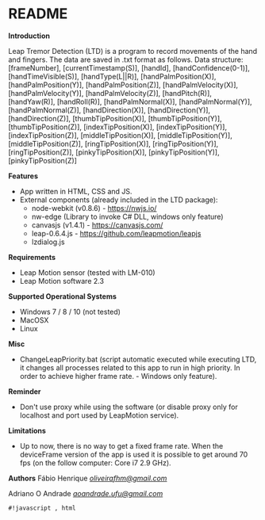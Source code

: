 # README #

**Introduction**

Leap Tremor Detection (LTD) is a program to record movements of the hand and fingers. 
The data are saved in .txt format as follows.
Data structure:
[frameNumber], [currentTimestamp(S)], [handId], [handConfidence(0-1)], [handTimeVisible(S)], [handType(L||R)], [handPalmPosition(X)], [handPalmPosition(Y)], [handPalmPosition(Z)], [handPalmVelocity(X)], [handPalmVelocity(Y)], [handPalmVelocity(Z)], [handPitch(R)], [handYaw(R)], [handRoll(R)], [handPalmNormal(X)], [handPalmNormal(Y)], [handPalmNormal(Z)], [handDirection(X)], [handDirection(Y)], [handDirection(Z)], [thumbTipPosition(X)], [thumbTipPosition(Y)], [thumbTipPosition(Z)], [indexTipPosition(X)], [indexTipPosition(Y)], [indexTipPosition(Z)], [middleTipPosition(X)], [middleTipPosition(Y)], [middleTipPosition(Z)], [ringTipPosition(X)], [ringTipPosition(Y)], [ringTipPosition(Z)], [pinkyTipPosition(X)], [pinkyTipPosition(Y)], [pinkyTipPosition(Z)]

**Features**
- App written in HTML, CSS and JS.
- External components (already included in the LTD package):
  - node-webkit (v0.8.6) - https://nwjs.io/
  - nw-edge (Library to invoke C# DLL, windows only feature)
  - canvasjs (v1.4.1) - https://canvasjs.com/
  - leap-0.6.4.js - https://github.com/leapmotion/leapjs
  - lzdialog.js

**Requirements**
- Leap Motion sensor (tested with  LM-010)
- Leap Motion software 2.3

**Supported Operational Systems** 
- Windows 7 / 8 / 10 (not tested)
- MacOSX
- Linux

**Misc**
- ChangeLeapPriority.bat (script automatic executed while executing LTD, it changes all processes related to this app to run in high priority. In order to achieve higher frame rate. - Windows only feature).

**Reminder**
- Don't use proxy while using the software (or disable proxy only for localhost and port used by LeapMotion service).

**Limitations**
- Up to now, there is no way to get a fixed frame rate. When the deviceFrame version of the app is used it is possible to get around 70 fps (on the follow computer: Core i7 2.9 GHz).

**Authors**
Fábio Henrique
*oliveirafhm@gmail.com*

Adriano O Andrade
*aoandrade.ufu@gmail.com*

```
#!javascript , html


```